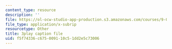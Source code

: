 ```yaml
---
content_type: resource
description: ''
file: https://ol-ocw-studio-app-production.s3.amazonaws.com/courses/9-00sc-introduction-to-psychology-fall-2011/f5f74336c675009110c51dd2e5c73006_-cK1og4ElKE.srt
file_type: application/x-subrip
resourcetype: Other
title: 3play caption file
uid: f5f74336-c675-0091-10c5-1dd2e5c73006
---
```


